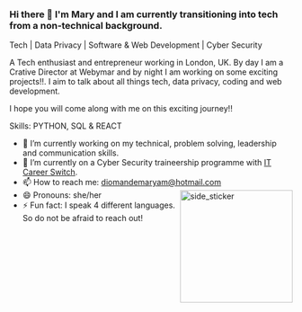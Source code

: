 ### Hi there 👋 I'm Mary and I am currently transitioning into tech from a non-technical background.

Tech | Data Privacy | Software & Web Development | Cyber Security

A Tech enthusiast and entrepreneur working in London, UK. By day I am a Crative Director at Webymar and by night I am working on some exciting projects!!. I aim to talk about all things tech, data privacy, coding and web development.

I hope you will come along with me on this exciting journey!!

Skills: PYTHON, SQL & REACT

- 🔭 I’m currently working on my technical, problem solving, leadership and communication skills.
- 🌱 I’m currently on a Cyber Security traineership programme with [IT Career Switch](url).
- 📫 How to reach me: diomandemaryam@hotmail.com <img align="right" width=200px height=200px alt="side_sticker" src="https://media.giphy.com/media/TEnXkcsHrP4YedChhA/giphy.gif" />
- 😄 Pronouns: she/her
- ⚡ Fun fact: I speak 4 different languages. So do not be afraid to reach out!


